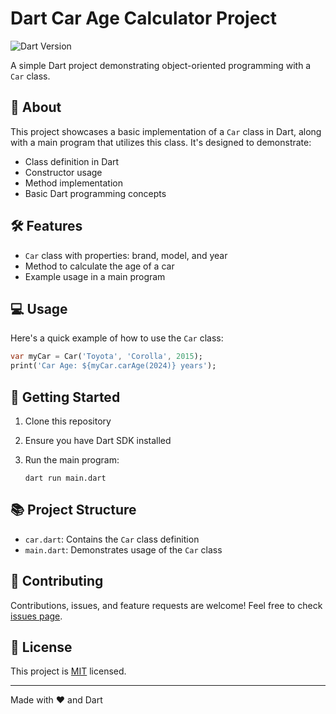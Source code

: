 # Dart Car Age Calculator Project

![Dart Version](https://img.shields.io/badge/dart-%3E%3D2.12.0-blue.svg)

A simple Dart project demonstrating object-oriented programming with a `Car` class.

## 🚗 About

This project showcases a basic implementation of a `Car` class in Dart, along with a main program that utilizes this class. It's designed to demonstrate:

- Class definition in Dart
- Constructor usage
- Method implementation
- Basic Dart programming concepts

## 🛠️ Features

- `Car` class with properties: brand, model, and year
- Method to calculate the age of a car
- Example usage in a main program

## 💻 Usage

Here's a quick example of how to use the `Car` class:

```dart
var myCar = Car('Toyota', 'Corolla', 2015);
print('Car Age: ${myCar.carAge(2024)} years');
```

## 🚀 Getting Started

1. Clone this repository
2. Ensure you have Dart SDK installed
3. Run the main program:

   ```
   dart run main.dart
   ```

## 📚 Project Structure

- `car.dart`: Contains the `Car` class definition
- `main.dart`: Demonstrates usage of the `Car` class

## 🤝 Contributing

Contributions, issues, and feature requests are welcome! Feel free to check [issues page](../../issues).

## 📝 License

This project is [MIT](LICENSE) licensed.

---

Made with ❤️ and Dart
